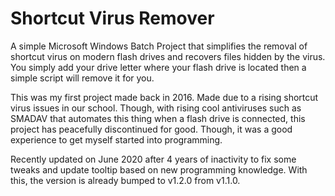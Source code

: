 # Shortcut Virus Remover
A simple Microsoft Windows Batch Project that simplifies the removal of shortcut virus on modern flash drives and recovers files hidden by the virus. You simply add your drive letter where your flash drive is located then a simple script will remove it for you.

This was my first project made back in 2016. Made due to a rising shortcut virus issues in our school. Though, with rising cool antiviruses such as SMADAV that automates this thing when a flash drive is connected, this project has peacefully discontinued for good. Though, it was a good experience to get myself started into programming.

Recently updated on June 2020 after 4 years of inactivity to fix some tweaks and update tooltip based on new programming knowledge. With this, the version is already bumped to v1.2.0 from v1.1.0.
